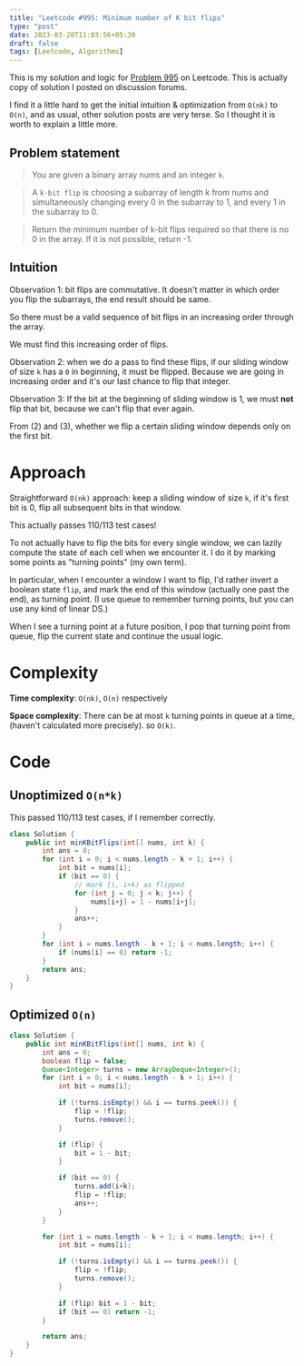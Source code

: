 ```yaml
---
title: "Leetcode #995: Minimum number of K bit flips"
type: "post"
date: 2023-03-20T11:03:56+05:30
draft: false
tags: [Leetcode, Algorithms]
---
```


This is my solution and logic for [Problem 995](https://leetcode.com/problems/minimum-number-of-k-consecutive-bit-flips/) on Leetcode. This is actually copy of solution I posted on discussion forums.

I find it a little hard to get the initial intuition & optimization from `O(nk)` to `O(n)`, and as usual, other solution posts are very terse. So I thought it is worth to explain a little more.

## Problem statement
> You are given a binary array nums and an integer `k`.

> A `k-bit flip` is choosing a subarray of length k from nums and simultaneously changing every 0 in the subarray to 1, and every 1 in the subarray to 0.

> Return the minimum number of k-bit flips required so that there is no 0 in the array. If it is not possible, return -1.

## Intuition

Observation 1: bit flips are commutative. It doesn't matter in which order you flip the subarrays, the end result should be same.

So there must be a valid sequence of bit flips in an increasing order through the array.

We must find this increasing order of flips.

Observation 2: when we do a pass to find these flips, if our sliding window of size `k` has a `0` in beginning, it must be flipped. Because we are going in increasing order and it's our last chance to flip that integer.

Observation 3: If the bit at the beginning of sliding window is 1, we must __not__ flip that bit, because we can't flip that ever again.

From (2) and (3), whether we flip a certain sliding window depends only on the first bit.

# Approach
Straightforward `O(nk)` approach: keep a sliding window of size `k`, if it's first bit is 0, flip all subsequent bits in that window.

This actually passes 110/113 test cases!

To not actually have to flip the bits for every single window, we can lazily compute the state of each cell when we encounter it. I do it by marking some points as "turning points" (my own term).

In particular, when I encounter a window I want to flip, I'd rather invert a boolean state `flip`, and mark the end of this window (actually one past the end), as turning point. (I use queue to remember turning points, but you can use any kind of linear DS.)

When I see a turning point at a future position, I pop that turning point from queue, flip the current state and continue the usual logic.

# Complexity

__Time complexity__: `O(nk)`, `O(n)` respectively

__Space complexity__: There can be at most `k` turning points in queue at a time, (haven't calculated more precisely). so `O(k)`.

# Code

## Unoptimized `O(n*k)`

This passed 110/113 test cases, if I remember correctly.

```java
class Solution {
    public int minKBitFlips(int[] nums, int k) {
        int ans = 0;
        for (int i = 0; i < nums.length - k + 1; i++) {
            int bit = nums[i];
            if (bit == 0) {
                // mark [i, i+k) as flipped
                for (int j = 0; j < k; j++) {
                    nums[i+j] = 1 - nums[i+j];
                }
                ans++;
            }
        }
        for (int i = nums.length - k + 1; i < nums.length; i++) {
            if (nums[i] == 0) return -1;
        }
        return ans;
    }
}
```

## Optimized `O(n)`

```java
class Solution {
    public int minKBitFlips(int[] nums, int k) {
        int ans = 0;
        boolean flip = false;
        Queue<Integer> turns = new ArrayDeque<Integer>();
        for (int i = 0; i < nums.length - k + 1; i++) {
            int bit = nums[i];

            if (!turns.isEmpty() && i == turns.peek()) {
                flip = !flip;
                turns.remove();
            }

            if (flip) {
                bit = 1 - bit;
            }

            if (bit == 0) {
                turns.add(i+k);
                flip = !flip;
                ans++;
            }
        }

        for (int i = nums.length - k + 1; i < nums.length; i++) {
            int bit = nums[i];

            if (!turns.isEmpty() && i == turns.peek()) {
                flip = !flip;
                turns.remove();
            }

            if (flip) bit = 1 - bit;
            if (bit == 0) return -1;
        }

        return ans;
    }
}
```

